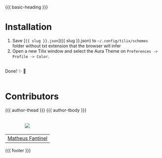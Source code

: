 {{{ basic-heading }}}

# Installation

1. Save [`{{ slug }}.json`]({{ slug }}.json) to `~/.config/tilix/schemes` folder without txt extension that the browser will infer
2. Open a new Tilix window and select the Aura Theme on `Preferences -> Profile -> Color`.

<br/>
Done! ✨ 🎉
<br/>
<br/>

# Contributors
<table>
  <thead>
    <tr>
    <td valign="bottom"><p align="center">
        <a href="https://github.com/matfantinel">
          <img src="https://github.com/matfantinel.png?size=100" align="center" />
        </a>
      </p></td>
      {{{ author-thead }}}
    </tr>
  </thead>

  <tbody>
    <tr>
      <td><a href="https://github.com/matfantinel">Matheus Fantinel</a></td>
      {{{ author-tbody }}}
    </tr>
  </tbody>
</table>

{{{ footer }}}
